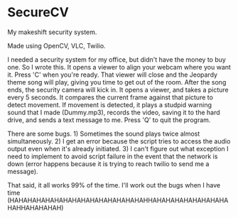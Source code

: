 # SecureCV
My makeshift security system.

Made using OpenCV, VLC, Twilio.

I needed a security system for my office, but didn't have the money to buy one. So I wrote this. It opens a viewer to align your webcam where you want it. 
Press 'C' when you're ready. That viewer will close and the Jeopardy theme song will play, giving you time to get out of the room. After the song ends, 
the security camera will kick in. It opens a viewer, and takes a picture every 5 seconds. It compares the current frame against that picture to detect
movement. If movement is detected, it plays a studpid warning sound that I made (Dummy.mp3), records the video, saving it to the hard drive, and sends a 
text message to me. Press 'Q' to quit the program.

There are some bugs. 1) Sometimes the sound plays twice almost simultaneously. 2) I get an error because the script tries to access the audio output 
even when it's already initiated. 3) I can't figure out what exception I need to implement to avoid script failure in the event that the network is 
down (error happens because it is trying to reach twilio to send me a message).

That said, it all works 99% of the time. I'll work out the bugs when I have time (HAHAHAHAHAHAHAHAHAHAHAHAHAHAHAHHAHAHAHAHAHAHAHAHAHAHHAHAHAHAH)
